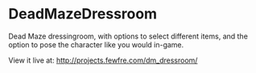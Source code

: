 # DeadMazeDressroom
Dead Maze dressingroom, with options to select different items, and the option to pose the character like you would in-game.

View it live at: http://projects.fewfre.com/dm_dressroom/